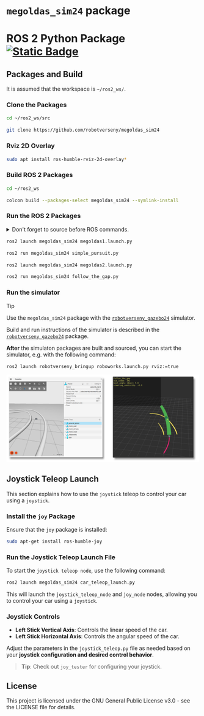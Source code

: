 # `megoldas_sim24` package
# ROS 2 Python Package [![Static Badge](https://img.shields.io/badge/ROS_2-Humble-34aec5)](https://docs.ros.org/en/humble/)

## Packages and Build

It is assumed that the workspace is `~/ros2_ws/`.

### Clone the Packages

```bash
cd ~/ros2_ws/src
```
```bash
git clone https://github.com/robotverseny/megoldas_sim24
```

### Rviz 2D Overlay

```bash
sudo apt install ros-humble-rviz-2d-overlay*
```

### Build ROS 2 Packages

```bash
cd ~/ros2_ws
```
```bash
colcon build --packages-select megoldas_sim24 --symlink-install
```

### Run the ROS 2 Packages

<details>
<summary>Don't forget to source before ROS commands.</summary>

```bash
source ~/ros2_ws/install/setup.bash
```
</details>

```bash
ros2 launch megoldas_sim24 megoldas1.launch.py
```
```bash
ros2 run megoldas_sim24 simple_pursuit.py
```
```bash
ros2 launch megoldas_sim24 megoldas2.launch.py
```
```bash
ros2 run megoldas_sim24 follow_the_gap.py
```

### Run the simulator

> [!TIP]
> Use the `megoldas_sim24` package with the [`robotverseny_gazebo24`](https://github.com/robotverseny/robotverseny_gazebo24/) simulator.

Build and run instructions of the simulator is described in the [`robotverseny_gazebo24`](https://github.com/robotverseny/robotverseny_gazebo24/) package.

**After** the simulaton packages are built and sourced, you can start the simulator, e.g. with the following command:

```bash
ros2 launch robotverseny_bringup roboworks.launch.py rviz:=true
```

![simulator01](img/sim01.png)

## Joystick Teleop Launch

This section explains how to use the `joystick` teleop to control your car using a `joystick`.

### Install the `joy` Package

Ensure that the `joy` package is installed:

```bash
sudo apt-get install ros-humble-joy
```

### Run the Joystick Teleop Launch File

To start the `joystick teleop node`, use the following command:

```bash
ros2 launch megoldas_sim24 car_teleop_launch.py
```

This will launch the `joystick_teleop_node` and `joy_node` nodes, allowing you to control your car using a `joystick`.

### Joystick Controls

- **Left Stick Vertical Axis**: Controls the linear speed of the car.
- **Left Stick Horizontal Axis**: Controls the angular speed of the car.

Adjust the parameters in the `joystick_teleop.py` file as needed based on your **joystick configuration and desired control behavior**.

> **Tip**: Check out `joy_tester` for configuring your joystick.

## License

This project is licensed under the GNU General Public License v3.0 - see the LICENSE file for details.
